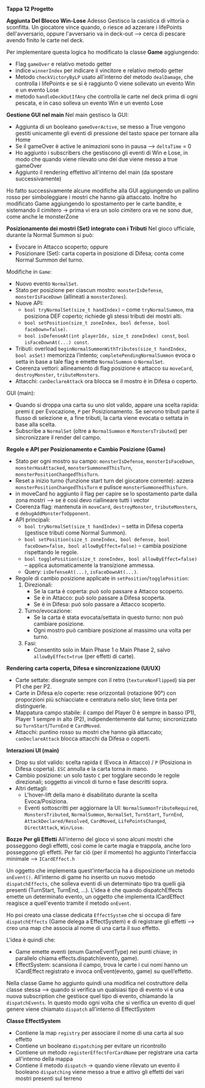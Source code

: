 **Tappa 12 Progetto**

**Aggiunta Del Blocco Win-Lose**
Adesso Gestisco la casistica di vittoria o sconfitta. Un giocatore vince quando, o riesce ad azzerare i lifePoints dell'avversario, oppure l'avversario va in deck-out --> cerca di pescare avendo finito le carte nel deck.

Per implementare questa logica ho modificato la classe **Game** aggiungendo:
- Flag `gameOver` e relativo metodo getter
- indice `winnerIndex` per indicare il vincitore e relativo metodo getter
- Metodo `checkVictoryByLP` usato all'interno del metodo `dealDamage`, che controlla i lifePoints e se si è raggiunto 0 viene sollevato un evento Win e un evento Lose
- metodo `handleDeckOutIfAny` che controlla le carte nel deck prima di ogni pescata, e in caso solleva un evento Win e un evento Lose

**Gestione GUI nel main**
Nel main gestisco la GUI:
- Aggiunta di un booleano `gameOverActive`, se messo a True vengono gestiti unicamente gli eventi di pressione del tasto space per tornare alla Home
- Se il gameOver è active le animazioni sono in pausa --> `deltaTime` = 0
- Ho aggiunto i subscribers che gestiscono gli eventi di Win e Lose, in modo che quando viene rilevato uno dei due viene messo a true gameOver
- Aggiunto il rendering effettivo all'interno del main (da spostare successivamente)

Ho fatto successivamente alcune modifiche alla GUI aggiungendo un pallino rosso per simboleggiare i mostri che hanno già attaccato. Inoltre ho modificato Game aggiungendo lo spostamento per le carte bandite, e sistemando il cimitero -> prima vi era un solo cimitero ora ve ne sono due, come anche le monsterZone

**Posizionamento dei mostri (Set) integrato con i Tributi**
Nel gioco ufficiale, durante la Normal Summon si può:
- Evocare in Attacco scoperto; oppure
- Posizionare (Set): carta coperta in posizione di Difesa; conta come Normal Summon del turno.

Modifiche in `Game`:
- Nuovo evento `NormalSet`.
- Stato per posizione per ciascun mostro: `monsterIsDefense`, `monsterIsFaceDown` (allineati a `monsterZones`).
- Nuove API:
	- `bool tryNormalSet(size_t handIndex)` – come `tryNormalSummon`, ma posiziona DEF coperto; richiede gli stessi tributi dei mostri alti.
	- `bool setPosition(size_t zoneIndex, bool defense, bool faceDown=false)`.
	- `bool isDefenseAt(int playerIdx, size_t zoneIndex) const`, `bool isFaceDownAt(...) const`.
- Tributi: overload `beginNormalSummonWithTributes(size_t handIndex, bool asSet)` memorizza l’intento; `completePendingNormalSummon` evoca o setta in base a tale flag e emette `NormalSummon` o `NormalSet`.
- Coerenza vettori: allineamento di flag posizione e attacco su `moveCard`, `destroyMonster`, `tributeMonsters`.
- Attacchi: `canDeclareAttack` ora blocca se il mostro è in Difesa o coperto.

GUI (main):
- Quando si droppa una carta su uno slot valido, appare una scelta rapida: premi `E` per Evocazione, `P` per Posizionamento. Se servono tributi parte il flusso di selezione e, a fine tributi, la carta viene evocata o settata in base alla scelta.
- Subscribe a `NormalSet` (oltre a `NormalSummon` e `MonstersTributed`) per sincronizzare il render del campo.

**Regole e API per Posizionamento e Cambio Posizione (Game)**
- Stato per ogni mostro su campo: `monsterIsDefense`, `monsterIsFaceDown`, `monsterHasAttacked`, `monsterSummonedThisTurn`, `monsterPositionChangedThisTurn`.
- Reset a inizio turno (funzione start turn del giocatore corrente): azzera `monsterPositionChangedThisTurn` e pulisce `monsterSummonedThisTurn`.
- in moveCard ho aggiunto il flag per capire se lo spostamento parte dalla zona mostri --> se è così devo riallineare tutti i vector 
- Coerenza flag: mantenuta in `moveCard`, `destroyMonster`, `tributeMonsters`, e `debugAddMonsterToOpponent`.
- API principali:
  - `bool tryNormalSet(size_t handIndex)` – setta in Difesa coperta (gestisce tributi come Normal Summon).
  - `bool setPosition(size_t zoneIndex, bool defense, bool faceDown=false, bool allowByEffect=false)` – cambia posizione rispettando le regole.
  - `bool togglePosition(size_t zoneIndex, bool allowByEffect=false)` – applica automaticamente la transizione ammessa.
  - Query: `isDefenseAt(...)`, `isFaceDownAt(...)`.
- Regole di cambio posizione applicate in `setPosition`/`togglePosition`:
  1) Direzionali:
	  - Se la carta è coperta: può solo passare a Attacco scoperto.
	  - Se è in Attacco: può solo passare a Difesa scoperta.
	  - Se è in Difesa: può solo passare a Attacco scoperto.
  2) Turno/evocazione:
	  - Se la carta è stata evocata/settata in questo turno: non può cambiare posizione.
	  - Ogni mostro può cambiare posizione al massimo una volta per turno.
  3) Fasi:
	  - Consentito solo in Main Phase 1 o Main Phase 2, salvo `allowByEffect=true` (per effetti di carte).

**Rendering carta coperta, Difesa e sincronizzazione (UI/UX)**
- Carte settate: disegnate sempre con il retro (`textureNonFlipped`) sia per P1 che per P2.
- Carte in Difesa e/o coperte: rese orizzontali (rotazione 90°) con proporzioni più schiacciate e centratura nello slot; lieve tinta per distinguerle.
- Mappatura campo stabile: il campo del Player 0 è sempre in basso (P1), Player 1 sempre in alto (P2), indipendentemente dal turno; sincronizzato su `TurnStart`/`TurnEnd` e `CardMoved`.
- Attacchi: puntino rosso su mostri che hanno già attaccato; `canDeclareAttack` blocca attacchi da Difesa o coperti.

**Interazioni UI (main)**
- Drop su slot valido: scelta rapida `E` (Evoca in Attacco) / `P` (Posiziona in Difesa coperta). `ESC` annulla e la carta torna in mano.
- Cambio posizione: un solo tasto `C` per togglare secondo le regole direzionali; soggetto ai vincoli di turno e fase descritti sopra.
- Altri dettagli:
  - L'hover-lift della mano è disabilitato durante la scelta Evoca/Posiziona.
  - Eventi sottoscritti per aggiornare la UI: `NormalSummonTributeRequired`, `MonstersTributed`, `NormalSummon`, `NormalSet`, `TurnStart`, `TurnEnd`, `AttackDeclared/Resolved`, `CardMoved`, `LifePointsChanged`, `DirectAttack`, `Win/Lose`.

**Bozze Per gli Effetti**
All'interno del gioco vi sono alcuni mostri che posseggono degli effetti, così come le carte magia e trappola, anche loro posseggono gli effetti. 
Per far ciò (per il momento) ho aggiunto l'interfaccia minimale --> `ICardEffect.h`

Un oggetto che implementa quest'interfaccia ha a disposizione un metodo `onEvent()`.
All'interno di game ho inserito un nuovo metodo `dispatchEffects`, che solleva eventi di un determinato tipo tra quelli già presenti (TurnStart, TurnEnd, ...).
L'idea è che quando dispatchEffects emette un determinato evento, un oggetto che implementa ICardEffect reagisce a quell'evento tramite il metodo `onEvent`.

Ho poi creato una classe dedicata `EffectSystem` che si occupa di fare `dispatchEffects` (Game delega a EffectSystem) e di registrare gli effetti --> creo una map che associa al nome di una carta il suo effetto. 

L'idea è quindi che:
- Game emette eventi (enum GameEventType) nei punti chiave; in parallelo chiama effects.dispatch(evento, game).
- EffectSystem: scansiona il campo, trova le carte i cui nomi hanno un ICardEffect registrato e invoca onEvent(evento, game) su quell’effetto.

Nella classe Game ho aggiunto quindi una modifica nel costruttore della classe stessa --> quando si verifica un qualsiasi tipo di evento vi è una nuova subscription che gestisce quel tipo di evento, chiamando la `dispatchEvents`.
In questo modo ogni volta che si verifica un evento di quel genere viene chiamato `dispatch` all'interno di EffectSystem

**Classe EffectSystem**
- Contiene la map `registry` per associare il nome di una carta al suo effetto
- Contiene un booleano `dispatching` per evitare un ricontrollo
- Contiene un metodo `registerEffectForCardName` per registrare una carta all'interno della mappa
- Contiene il metodo `dispatch` -> quando viene rilevato un evento il booleano `dispatching` viene messo a true e attivo gli effetti dei vari mostri presenti sul terreno